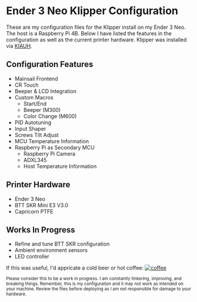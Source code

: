 # Ender 3 Neo Klipper Configuration

These are my configuration files for the Klipper install on my Ender 3 Neo. The host is a Raspberry Pi 4B. Below I have listed the features in the configuration as well as the current printer hardware. Klipper was installed via [KIAUH](https://github.com/th33xitus/kiauh). 


## Configuration Features
* Mainsail Frontend
* CR Touch
* Beeper & LCD Integration
* Custom Macros
  - Start/End
  - Beeper (M300)
  - Color Change (M600)
* PID Autotuning
* Input Shaper
* Screws Tilt Adjust
* MCU Temperature Information
* Raspberry Pi as Secondary MCU
  - Raspberry Pi Camera
  - ADXL345
  - Host Temperature Information


## Printer Hardware
* Ender 3 Neo
* BTT SKR Mini E3 V3.0
* Capricorn PTFE

## Works In Progress
* Refine and tune BTT SKR configuration
* Ambient environment sensors
* LED controller

If this was useful, I'd appricate a cold beer or hot coffee: [![coffee](https://www.buymeacoffee.com/assets/img/custom_images/black_img.png)](https://www.buymeacoffee.com/alteredworkshop)

<sub>Please consider this to be a work in progress. I am constantly tinkering, improving, and breaking things. Remember, this is my configuration and it may not work as intended on your machine. Review the files before deploying as I am not responsible for damage to your hardware.</sub>
